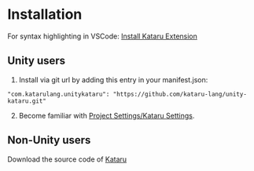 # Installation

For syntax highlighting in VSCode:
[Install Kataru Extension](https://marketplace.visualstudio.com/items?itemName=Kataru.vscode-kataru)

## Unity users
1. Install via git url by adding this entry in your manifest.json:
```
"com.katarulang.unitykataru": "https://github.com/kataru-lang/unity-kataru.git"
```
2. Become familiar with <a href="#/api/unity?id=kataru-settings">Project Settings/Kataru Settings</a>.

## Non-Unity users
Download the source code of [Kataru](https://github.com/kataru-lang/kataru)
